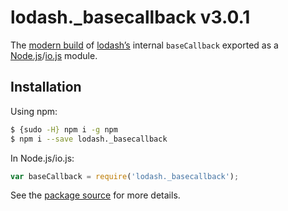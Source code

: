 # lodash._basecallback v3.0.1

The [modern build](https://github.com/lodash/lodash/wiki/Build-Differences) of [lodash’s](https://lodash.com/) internal `baseCallback` exported as a [Node.js](http://nodejs.org/)/[io.js](https://iojs.org/) module.

## Installation

Using npm:

```bash
$ {sudo -H} npm i -g npm
$ npm i --save lodash._basecallback
```

In Node.js/io.js:

```js
var baseCallback = require('lodash._basecallback');
```

See the [package source](https://github.com/lodash/lodash/blob/3.0.1-npm-packages/lodash._basecallback) for more details.
